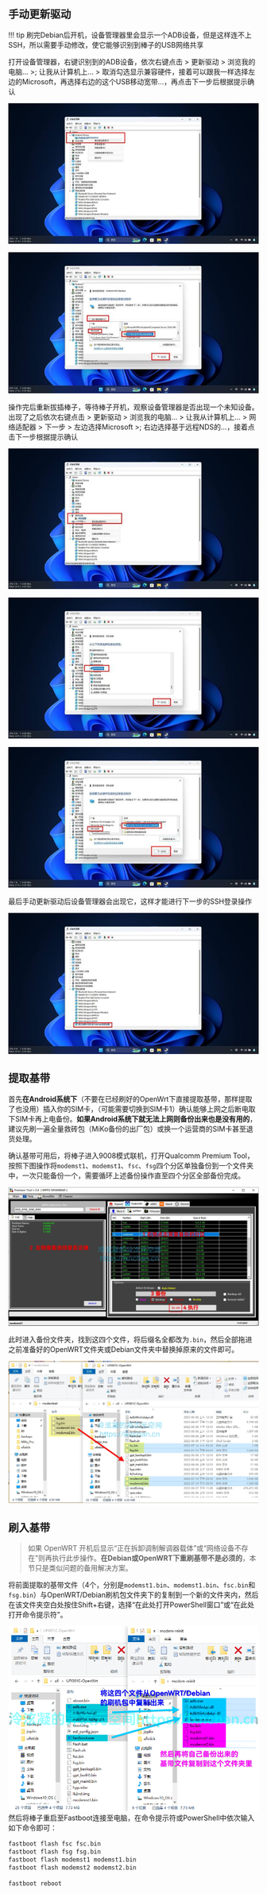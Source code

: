 ## 手动更新驱动
!!! tip
    刷完Debian后开机，设备管理器里会显示一个ADB设备，但是这样连不上SSH，所以需要手动修改，使它能够识别到棒子的USB网络共享

打开设备管理器，右键识别到的ADB设备，依次右键点击 > 更新驱动 > 浏览我的电脑... >; 让我从计算机上... > 取消勾选显示兼容硬件，接着可以跟我一样选择左边的Microsoft，再选择右边的这个USB移动宽带...，再点击下一步后根据提示确认

![](image/更新驱动.jpg)

![](image/选择驱动.jpg)

操作完后重新拔插棒子，等待棒子开机，观察设备管理器是否出现一个未知设备。出现了之后依次右键点击 > 更新驱动 > 浏览我的电脑... > 让我从计算机上... > 网络适配器 > 下一步 > 左边选择Microsoft >; 右边选择基于远程NDS的...，接着点击下一步根据提示确认

![](image/出现未知设备.jpg)

![](image/选择驱动类型.jpg)

![](image/选择驱动2.jpg)

最后手动更新驱动后设备管理器会出现它，这样才能进行下一步的SSH登录操作

![](image/跟新驱动完毕.jpg)

## 提取基带

首先**在Android系统下**（不要在已经刷好的OpenWrt下直接提取基带，那样提取了也没用）插入你的SIM卡，（可能需要切换到SIM卡1）确认能够上网之后断电取下SIM卡再上电备份。**如果Android系统下就无法上网则备份出来也是没有用的**，建议先刷一遍全量救砖包（MiKo备份的出厂包）或换一个运营商的SIM卡甚至退货处理。

确认基带可用后，将棒子进入9008模式联机，打开Qualcomm Premium Tool，按照下图操作将`modemst1`、`modemst1`、`fsc`、`fsg`四个分区单独备份到一个文件夹中，一次只能备份一个，需要循环上述备份操作直至四个分区全部备份完成。

![img](image/qpt-modembak.webp)

此时进入备份文件夹，找到这四个文件，将后缀名全都改为`.bin`，然后全部拖进之前准备好的OpenWRT文件夹或Debian文件夹中替换掉原来的文件即可。

![img](image/modem-replace.webp)

## 刷入基带

> 如果 OpenWRT 开机后显示“正在拆卸调制解调器载体”或“网络设备不存在”则再执行此步操作。**在Debian或OpenWRT下重刷基带不是必须的**，本节只是类似问题的备用解决方案。

将前面提取的基带文件（4个，分别是`modemst1.bin`、`modemst1.bin`、`fsc.bin`和`fsg.bin`）与OpenWRT/Debian刷机包文件夹下的复制到一个新的文件夹内，然后在该文件夹空白处按住Shift+右键，选择“在此处打开PowerShell窗口”或“在此处打开命令提示符”。

![img](image/modem-re.png)
然后将棒子重启至Fastboot连接至电脑，在命令提示符或PowerShell中依次输入如下命令即可：

```shell
fastboot flash fsc fsc.bin
fastboot flash fsg fsg.bin
fastboot flash modemst1 modemst1.bin
fastboot flash modemst2 modemst2.bin

fastboot reboot
```